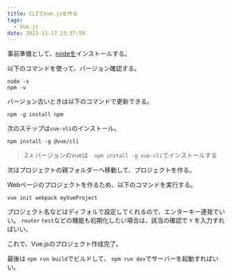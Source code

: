 ```yaml
---
title: CLIでVue.jsを作る 
tags:
  - Vue.js
date: 2021-11-17 23:37:59
---
```


事前準備として、[nodeを](https://nodejs.org/en/)インストールする。

以下のコマンドを使って、バージョン確認する。
```
node -v
npm -v
```

バージョン古いときは以下のコマンドで更新できる。
```
npm -g install npm
```

次のステップは`vue-vli`のインストール。
```
npm install -g @vue/cli
```

> 2.x バージョンのvueは　`npm install -g vue-cli`でインストールする

次はプロジェクトの親フォルダーへ移動して、プロジェクトを作る。

Webページのプロジェクトを作るため、以下のコマンドを実行する。
```
vue init webpack myVueProject
```
プロジェクト名などはディフォルで設定してくれるので、エンターキー連発でいい。
`router` `test`などの機能も初期化したい場合は、該当の確認で `Y` を入力すればいい。

これで、Vue.jsのプロジェクト作成完了。

最後は `npm run build`でビルドして、 `npm run dev`でサーバーを起動すればいい。